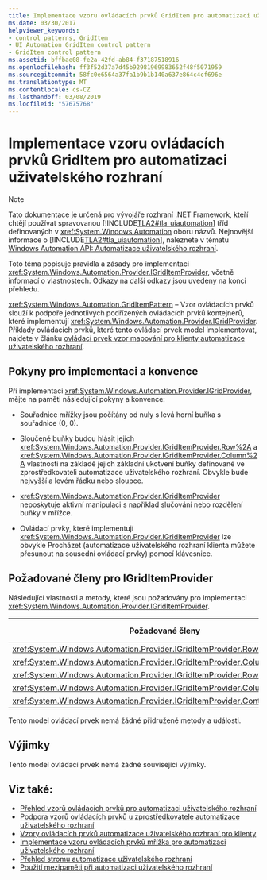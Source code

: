 ```yaml
---
title: Implementace vzoru ovládacích prvků GridItem pro automatizaci uživatelského rozhraní
ms.date: 03/30/2017
helpviewer_keywords:
- control patterns, GridItem
- UI Automation GridItem control pattern
- GridItem control pattern
ms.assetid: bffbae08-fe2a-42fd-ab84-f37187518916
ms.openlocfilehash: ff3f52d37a7d45b92981969983652f48f5071959
ms.sourcegitcommit: 58fc0e6564a37fa1b9b1b140a637e864c4cf696e
ms.translationtype: MT
ms.contentlocale: cs-CZ
ms.lasthandoff: 03/08/2019
ms.locfileid: "57675768"
---
```

# <a name="implementing-the-ui-automation-griditem-control-pattern"></a>Implementace vzoru ovládacích prvků GridItem pro automatizaci uživatelského rozhraní
> [!NOTE]
>  Tato dokumentace je určená pro vývojáře rozhraní .NET Framework, kteří chtějí používat spravovanou [!INCLUDE[TLA2#tla_uiautomation](../../../includes/tla2sharptla-uiautomation-md.md)] tříd definovaných v <xref:System.Windows.Automation> oboru názvů. Nejnovější informace o [!INCLUDE[TLA2#tla_uiautomation](../../../includes/tla2sharptla-uiautomation-md.md)], naleznete v tématu [Windows Automation API: Automatizace uživatelského rozhraní](https://go.microsoft.com/fwlink/?LinkID=156746).  
  
 Toto téma popisuje pravidla a zásady pro implementaci <xref:System.Windows.Automation.Provider.IGridItemProvider>, včetně informací o vlastnostech. Odkazy na další odkazy jsou uvedeny na konci přehledu.  
  
 <xref:System.Windows.Automation.GridItemPattern> – Vzor ovládacích prvků slouží k podpoře jednotlivých podřízených ovládacích prvků kontejnerů, které implementují <xref:System.Windows.Automation.Provider.IGridProvider>. Příklady ovládacích prvků, které tento ovládací prvek model implementovat, najdete v článku [ovládací prvek vzor mapování pro klienty automatizace uživatelského rozhraní](../../../docs/framework/ui-automation/control-pattern-mapping-for-ui-automation-clients.md).  
  
<a name="Implementation_Guidelines_and_Conventions"></a>   
## <a name="implementation-guidelines-and-conventions"></a>Pokyny pro implementaci a konvence  
 Při implementaci <xref:System.Windows.Automation.Provider.IGridProvider>, mějte na paměti následující pokyny a konvence:  
  
-   Souřadnice mřížky jsou počítány od nuly s levá horní buňka s souřadnice (0, 0).  
  
-   Sloučené buňky budou hlásit jejich <xref:System.Windows.Automation.Provider.IGridItemProvider.Row%2A> a <xref:System.Windows.Automation.Provider.IGridItemProvider.Column%2A> vlastnosti na základě jejich základní ukotvení buňky definované ve zprostředkovateli automatizace uživatelského rozhraní. Obvykle bude nejvyšší a levém řádku nebo sloupce.  
  
-   <xref:System.Windows.Automation.Provider.IGridItemProvider> neposkytuje aktivní manipulaci s například slučování nebo rozdělení buňky v mřížce.  
  
-   Ovládací prvky, které implementují <xref:System.Windows.Automation.Provider.IGridItemProvider> lze obvykle Procházet (automatizace uživatelského rozhraní klienta můžete přesunout na sousední ovládací prvky) pomocí klávesnice.  
  
<a name="Required_Members_for_IGridItemProvider"></a>   
## <a name="required-members-for-igriditemprovider"></a>Požadované členy pro IGridItemProvider  
 Následující vlastnosti a metody, které jsou požadovány pro implementaci <xref:System.Windows.Automation.Provider.IGridItemProvider>.  
  
|Požadované členy|Typ člena|Poznámky|  
|----------------------|-----------------|-----------|  
|<xref:System.Windows.Automation.Provider.IGridItemProvider.Row%2A>|Vlastnost|Žádná|  
|<xref:System.Windows.Automation.Provider.IGridItemProvider.Column%2A>|Vlastnost|Žádná|  
|<xref:System.Windows.Automation.Provider.IGridItemProvider.RowSpan%2A>|Vlastnost|Žádná|  
|<xref:System.Windows.Automation.Provider.IGridItemProvider.ColumnSpan%2A>|Vlastnost|Žádná|  
|<xref:System.Windows.Automation.Provider.IGridItemProvider.ContainingGrid%2A>|Vlastnost|Žádná|  
  
 Tento model ovládací prvek nemá žádné přidružené metody a události.  
  
<a name="Exceptions"></a>   
## <a name="exceptions"></a>Výjimky  
 Tento model ovládací prvek nemá žádné související výjimky.  
  
## <a name="see-also"></a>Viz také:
- [Přehled vzorů ovládacích prvků pro automatizaci uživatelského rozhraní](../../../docs/framework/ui-automation/ui-automation-control-patterns-overview.md)
- [Podpora vzorů ovládacích prvků u zprostředkovatele automatizace uživatelského rozhraní](../../../docs/framework/ui-automation/support-control-patterns-in-a-ui-automation-provider.md)
- [Vzory ovládacích prvků automatizace uživatelského rozhraní pro klienty](../../../docs/framework/ui-automation/ui-automation-control-patterns-for-clients.md)
- [Implementace vzoru ovládacích prvků mřížka pro automatizaci uživatelského rozhraní](../../../docs/framework/ui-automation/implementing-the-ui-automation-grid-control-pattern.md)
- [Přehled stromu automatizace uživatelského rozhraní](../../../docs/framework/ui-automation/ui-automation-tree-overview.md)
- [Použití mezipaměti při automatizaci uživatelského rozhraní](../../../docs/framework/ui-automation/use-caching-in-ui-automation.md)
